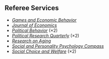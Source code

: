 ## Referee Services

<ul style="margin:0 0 20px;">
  <li><a href="https://www.sciencedirect.com/journal/games-and-economic-behavior"><em>Games and Economic Behavior</em></a></li>
  <li><a href="https://www.springer.com/journal/712"><em>Journal of Economics</em></a></li>
  <li><a href="https://www.springer.com/journal/11109"><em>Political Behavior</em></a> (×2)</li>
  <li><a href="https://journals.sagepub.com/home/prq"><em>Political Research Quarterly</em></a> (×2)</li>
  <li><a href="https://journals.sagepub.com/home/roa"><em>Research on Aging</em></a></li>
  <li><a href="https://compass.onlinelibrary.wiley.com/journal/17519004"><em>Social and Personality Psychology Compass</em></a></li>
  <li><a href="https://www.springer.com/journal/355"><em>Social Choice and Welfare</em></a> (×2)</li>

</ul>
